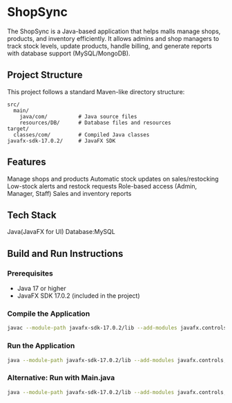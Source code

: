 # ShopSync
The ShopSync is a Java-based application that helps malls manage shops, products, and inventory efficiently. It allows admins and shop managers to track stock levels, update products, handle billing, and generate reports with database support (MySQL/MongoDB).

## Project Structure
This project follows a standard Maven-like directory structure:
```
src/
  main/
    java/com/          # Java source files
    resources/DB/      # Database files and resources
target/
  classes/com/         # Compiled Java classes
javafx-sdk-17.0.2/     # JavaFX SDK
```

## Features

Manage shops and products
Automatic stock updates on sales/restocking
Low-stock alerts and restock requests
Role-based access (Admin, Manager, Staff)
Sales and inventory reports

## Tech Stack

Java(JavaFX for UI)
Database:MySQL

## Build and Run Instructions

### Prerequisites
- Java 17 or higher
- JavaFX SDK 17.0.2 (included in the project)

### Compile the Application
```bash
javac --module-path javafx-sdk-17.0.2/lib --add-modules javafx.controls,javafx.fxml -d target/classes src/main/java/com/**/*.java
```

### Run the Application
```bash
java --module-path javafx-sdk-17.0.2/lib --add-modules javafx.controls,javafx.fxml -cp target/classes com.main.MainApp
```

### Alternative: Run with Main.java
```bash
java --module-path javafx-sdk-17.0.2/lib --add-modules javafx.controls,javafx.fxml -cp target/classes com.main.Main
```
